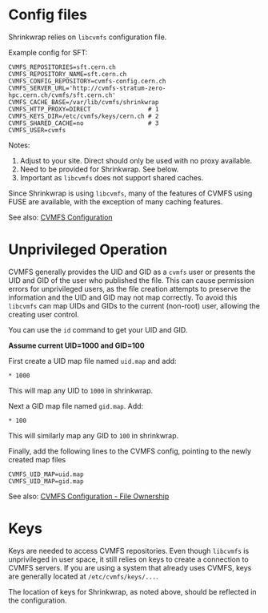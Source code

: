 Config files
============

Shrinkwrap relies on `libcvmfs` configuration file.

Example config for SFT:

    CVMFS_REPOSITORIES=sft.cern.ch
    CVMFS_REPOSITORY_NAME=sft.cern.ch
    CVMFS_CONFIG_REPOSITORY=cvmfs-config.cern.ch
    CVMFS_SERVER_URL='http://cvmfs-stratum-zero-hpc.cern.ch/cvmfs/sft.cern.ch'
    CVMFS_CACHE_BASE=/var/lib/cvmfs/shrinkwrap
    CVMFS_HTTP_PROXY=DIRECT                # 1
    CVMFS_KEYS_DIR=/etc/cvmfs/keys/cern.ch # 2
    CVMFS_SHARED_CACHE=no                  # 3
    CVMFS_USER=cvmfs

Notes:
1. Adjust to your site. Direct should only be used with no proxy available.
2. Need to be provided for Shrinkwrap. See below.
3. Important as `libcvmfs` does not support shared caches.

Since Shrinkwrap is using `libcvmfs`, many of the features of 
CVMFS using FUSE are available, with the exception of many 
caching features. 

See also: [CVMFS Configuration](https://cvmfs.readthedocs.io/en/stable/cpt-configure.html)

Unprivileged Operation
======================

CVMFS generally provides the UID and GID as a `cvmfs` user
or presents the UID and GID of the user who published the file.
This can cause permission errors for unprivileged users,
as the file creation attempts to preserve the information
and the UID and GID may not map correctly.
To avoid this
`libcvmfs` can map UIDs and GIDs to the current (non-root) user,
allowing the creating user control.

You can use the `id` command to get your UID and GID.

**Assume current UID=1000 and GID=100**

First create a UID map file named `uid.map` and add:

    * 1000

This will map any UID to `1000` in shrinkwrap.

Next a GID map file named `gid.map`. Add:

    * 100

This will similarly map any GID to `100` in shrinkwrap.

Finally, add the following lines to the CVMFS config, 
pointing to the newly created map files

    CVMFS_UID_MAP=uid.map
    CVMFS_UID_MAP=gid.map


See also: [CVMFS Configuration - File Ownership](https://cvmfs.readthedocs.io/en/stable/cpt-configure.html#file-ownership)

Keys
====

Keys are needed to access CVMFS repositories. 
Even though `libcvmfs` is unprivileged in user space, 
it still relies on keys to create a connection to CVMFS servers.
If you are using a system that already uses CVMFS, keys are generally located
at `/etc/cvmfs/keys/...`. 

The location of keys for Shrinkwrap, as noted above, should be reflected in the configuration.


